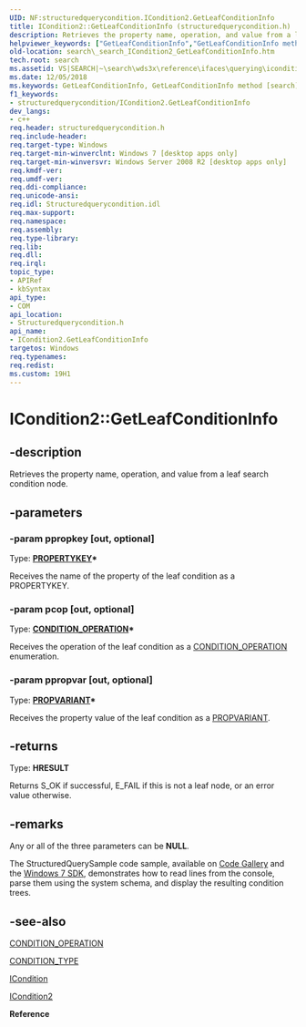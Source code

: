 ```yaml
---
UID: NF:structuredquerycondition.ICondition2.GetLeafConditionInfo
title: ICondition2::GetLeafConditionInfo (structuredquerycondition.h)
description: Retrieves the property name, operation, and value from a leaf search condition node.helpviewer_keywords: ["GetLeafConditionInfo","GetLeafConditionInfo method [search]","GetLeafConditionInfo method [search]","ICondition2 interface","ICondition2 interface [search]","GetLeafConditionInfo method","ICondition2.GetLeafConditionInfo","ICondition2::GetLeafConditionInfo","_search_ICondition2_GetLeafConditionInfo","search._search_ICondition2_GetLeafConditionInfo","structuredquerycondition/ICondition2::GetLeafConditionInfo"]
old-location: search\_search_ICondition2_GetLeafConditionInfo.htm
tech.root: search
ms.assetid: VS|SEARCH|~\search\wds3x\reference\ifaces\querying\icondition2\getleafconditioninfo.htm
ms.date: 12/05/2018
ms.keywords: GetLeafConditionInfo, GetLeafConditionInfo method [search], GetLeafConditionInfo method [search],ICondition2 interface, ICondition2 interface [search],GetLeafConditionInfo method, ICondition2.GetLeafConditionInfo, ICondition2::GetLeafConditionInfo, _search_ICondition2_GetLeafConditionInfo, search._search_ICondition2_GetLeafConditionInfo, structuredquerycondition/ICondition2::GetLeafConditionInfo
f1_keywords:
- structuredquerycondition/ICondition2.GetLeafConditionInfo
dev_langs:
- c++
req.header: structuredquerycondition.h
req.include-header: 
req.target-type: Windows
req.target-min-winverclnt: Windows 7 [desktop apps only]
req.target-min-winversvr: Windows Server 2008 R2 [desktop apps only]
req.kmdf-ver: 
req.umdf-ver: 
req.ddi-compliance: 
req.unicode-ansi: 
req.idl: Structuredquerycondition.idl
req.max-support: 
req.namespace: 
req.assembly: 
req.type-library: 
req.lib: 
req.dll: 
req.irql: 
topic_type:
- APIRef
- kbSyntax
api_type:
- COM
api_location:
- Structuredquerycondition.h
api_name:
- ICondition2.GetLeafConditionInfo
targetos: Windows
req.typenames: 
req.redist: 
ms.custom: 19H1
---
```


# ICondition2::GetLeafConditionInfo


## -description


Retrieves the property name, operation, and value from a leaf search condition node.
        


## -parameters




### -param ppropkey [out, optional]

Type: <b><a href="https://docs.microsoft.com/windows/desktop/api/wtypes/ns-wtypes-propertykey">PROPERTYKEY</a>*</b>

Receives the name of the property of the leaf condition as a PROPERTYKEY.
                


### -param pcop [out, optional]

Type: <b><a href="https://docs.microsoft.com/windows/win32/api/structuredquerycondition/ne-structuredquerycondition-condition_operation">CONDITION_OPERATION</a>*</b>

Receives the operation of the leaf condition as a <a href="https://docs.microsoft.com/windows/win32/api/structuredquerycondition/ne-structuredquerycondition-condition_operation">CONDITION_OPERATION</a> enumeration.
                


### -param ppropvar [out, optional]

Type: <b><a href="https://docs.microsoft.com/windows/desktop/api/propidl/ns-propidl-propvariant">PROPVARIANT</a>*</b>

Receives the property value of the leaf condition as a <a href="https://docs.microsoft.com/windows/desktop/api/propidl/ns-propidl-propvariant">PROPVARIANT</a>. 
                


## -returns



Type: <b>HRESULT</b>

Returns S_OK if successful, E_FAIL if this is not a leaf node, or an error value otherwise.




## -remarks



Any or all of the three parameters can be <b>NULL</b>.

The StructuredQuerySample code sample, available on <a href="https://code.msdn.microsoft.com/windowssearch">Code Gallery</a> and the <a href="https://msdn.microsoft.com/windowsvista/bb980924.aspx">Windows 7 SDK</a>, demonstrates how to read lines from the console, parse them using the system schema, and display the resulting 
condition trees.




## -see-also




<a href="https://docs.microsoft.com/windows/win32/api/structuredquerycondition/ne-structuredquerycondition-condition_operation">CONDITION_OPERATION</a>



<a href="https://docs.microsoft.com/windows/win32/api/structuredquerycondition/ne-structuredquerycondition-condition_type">CONDITION_TYPE</a>



<a href="https://docs.microsoft.com/windows/desktop/api/structuredquerycondition/nn-structuredquerycondition-icondition">ICondition</a>



<a href="https://docs.microsoft.com/windows/desktop/api/structuredquerycondition/nn-structuredquerycondition-icondition2">ICondition2</a>



<b>Reference</b>
 

 

